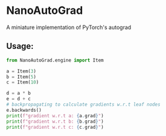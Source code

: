 # NanoAutoGrad
A miniature implementation of PyTorch's autograd

## Usage:
```python
from NanoAutoGrad.engine import Item

a = Item(3)
b = Item(5)
c = Item(10)

d = a * b
e = d + c
# backpropagating to calculate gradients w.r.t leaf nodes
e.backwards()
print(f"gradient w.r.t a: {a.grad}")
print(f"gradient w.r.t b: {b.grad}")
print(f"gradient w.r.t c: {c.grad}")
```
